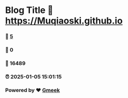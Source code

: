 # Blog Title :link: https://Muqiaoski.github.io 
### :page_facing_up: [5](https://Muqiaoski.github.io/tag.html) 
### :speech_balloon: 0 
### :hibiscus: 16489 
### :alarm_clock: 2025-01-05 15:01:15 
### Powered by :heart: [Gmeek](https://github.com/Meekdai/Gmeek)
